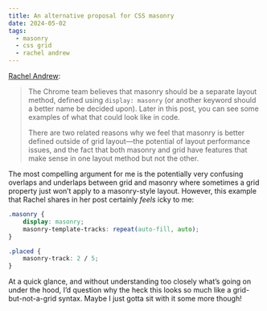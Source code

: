 ```yaml
---
title: An alternative proposal for CSS masonry
date: 2024-05-02
tags:
  - masonry
  - css grid
  - rachel andrew
---
```


[Rachel Andrew](https://developer.chrome.com/blog/masonry):

> The Chrome team believes that masonry should be a separate layout method, defined using `display: masonry` (or another keyword should a better name be decided upon). Later in this post, you can see some examples of what that could look like in code.
>
> There are two related reasons why we feel that masonry is better defined outside of grid layout—the potential of layout performance issues, and the fact that both masonry and grid have features that make sense in one layout method but not the other.

The most compelling argument for me is the potentially very confusing overlaps and underlaps between grid and masonry where sometimes a grid property just won’t apply to a masonry-style layout. However, this example that Rachel shares in her post certainly _feels_ icky to me:

```css
.masonry {
	display: masonry;
	masonry-template-tracks: repeat(auto-fill, auto);
}

.placed {
	masonry-track: 2 / 5;
}
```

At a quick glance, and without understanding too closely what’s going on under the hood, I’d question why the heck this looks so much like a grid-but-not-a-grid syntax. Maybe I just gotta sit with it some more though!
